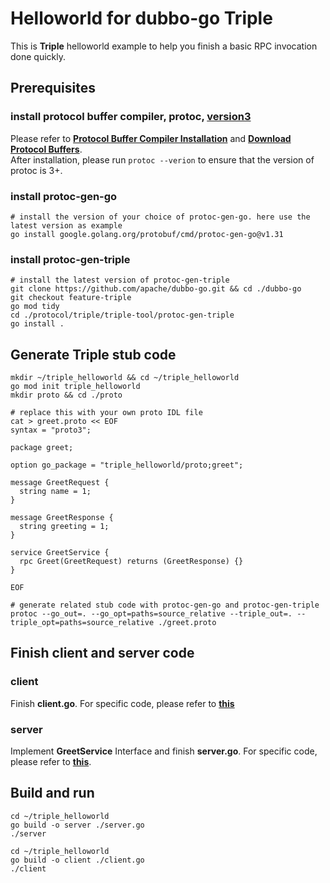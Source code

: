 # Helloworld for dubbo-go Triple

This is **Triple** helloworld example to help you finish a basic RPC invocation done quickly.

## Prerequisites

### install protocol buffer compiler, protoc, [version3](https://protobuf.dev/programming-guides/proto3/)

Please refer to [**Protocol Buffer Compiler Installation**](https://grpc.io/docs/protoc-installation/) and [**Download Protocol Buffers**](https://protobuf.dev/downloads/).  
After installation, please run ```protoc --verion``` to ensure that the version of protoc is 3+.

### install protoc-gen-go

```shell
# install the version of your choice of protoc-gen-go. here use the latest version as example
go install google.golang.org/protobuf/cmd/protoc-gen-go@v1.31
```

### install protoc-gen-triple

```shell
# install the latest version of protoc-gen-triple
git clone https://github.com/apache/dubbo-go.git && cd ./dubbo-go
git checkout feature-triple
go mod tidy
cd ./protocol/triple/triple-tool/protoc-gen-triple
go install .
```

## Generate Triple stub code

```shell
mkdir ~/triple_helloworld && cd ~/triple_helloworld
go mod init triple_helloworld
mkdir proto && cd ./proto

# replace this with your own proto IDL file
cat > greet.proto << EOF
syntax = "proto3";

package greet;

option go_package = "triple_helloworld/proto;greet";

message GreetRequest {
  string name = 1;
}

message GreetResponse {
  string greeting = 1;
}

service GreetService {
  rpc Greet(GreetRequest) returns (GreetResponse) {}
}

EOF

# generate related stub code with protoc-gen-go and protoc-gen-triple
protoc --go_out=. --go_opt=paths=source_relative --triple_out=. --triple_opt=paths=source_relative ./greet.proto
```

## Finish client and server code

### client

Finish **client.go**. For specific code, please refer to [**this**](https://github.com/apache/dubbo-go-samples/blob/new-triple-samples/helloworld/client.go)

### server

Implement **GreetService** Interface and finish **server.go**. For specific code, please refer to [**this**](https://github.com/apache/dubbo-go-samples/blob/new-triple-samples/helloworld/server.go).

## Build and run

```shell
cd ~/triple_helloworld
go build -o server ./server.go
./server
```

```shell
cd ~/triple_helloworld
go build -o client ./client.go
./client
```